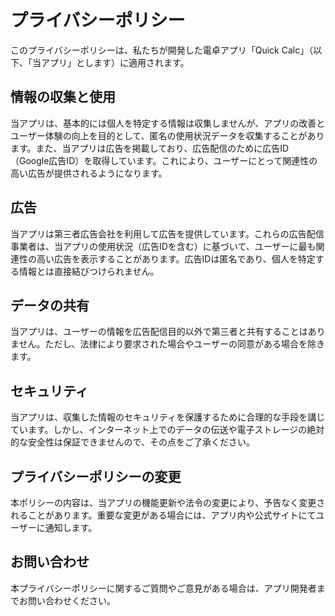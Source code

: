 # プライバシーポリシー

このプライバシーポリシーは、私たちが開発した電卓アプリ「Quick Calc」（以下、「当アプリ」とします）に適用されます。

## 情報の収集と使用

当アプリは、基本的には個人を特定する情報は収集しませんが、アプリの改善とユーザー体験の向上を目的として、匿名の使用状況データを収集することがあります。また、当アプリは広告を掲載しており、広告配信のために広告ID（Google広告ID）を取得しています。これにより、ユーザーにとって関連性の高い広告が提供されるようになります。

## 広告

当アプリは第三者広告会社を利用して広告を提供しています。これらの広告配信事業者は、当アプリの使用状況（広告IDを含む）に基づいて、ユーザーに最も関連性の高い広告を表示することがあります。広告IDは匿名であり、個人を特定する情報とは直接結びつけられません。

## データの共有

当アプリは、ユーザーの情報を広告配信目的以外で第三者と共有することはありません。ただし、法律により要求された場合やユーザーの同意がある場合を除きます。

## セキュリティ

当アプリは、収集した情報のセキュリティを保護するために合理的な手段を講じています。しかし、インターネット上でのデータの伝送や電子ストレージの絶対的な安全性は保証できませんので、その点をご了承ください。

## プライバシーポリシーの変更

本ポリシーの内容は、当アプリの機能更新や法令の変更により、予告なく変更されることがあります。重要な変更がある場合には、アプリ内や公式サイトにてユーザーに通知します。

## お問い合わせ

本プライバシーポリシーに関するご質問やご意見がある場合は、アプリ開発者までお問い合わせください。
